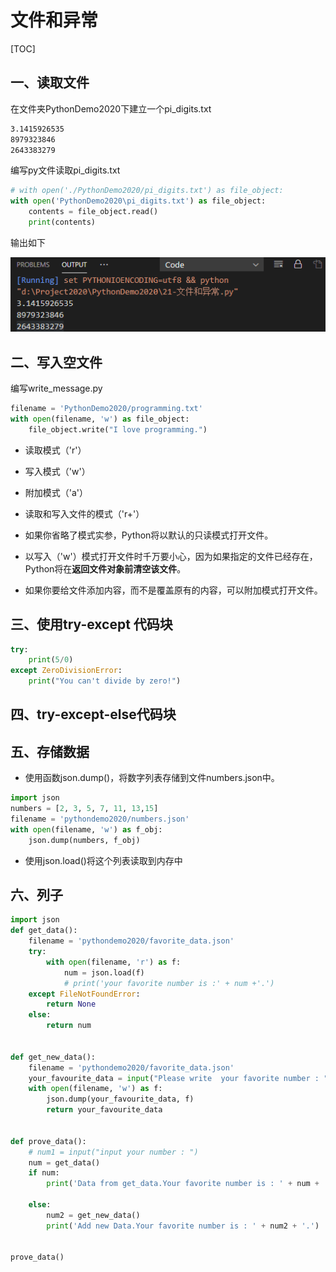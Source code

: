# 文件和异常

[TOC]

## 一、读取文件

在文件夹PythonDemo2020下建立一个pi_digits.txt

```txt
3.1415926535
8979323846
2643383279
```

编写py文件读取pi_digits.txt

```python
# with open('./PythonDemo2020/pi_digits.txt') as file_object:
with open('PythonDemo2020\pi_digits.txt') as file_object:
    contents = file_object.read()
    print(contents)
```

输出如下

![](IMG/henggao_2020-03-05_15-00-38.png)



## 二、写入空文件

编写write_message.py

```python
filename = 'PythonDemo2020/programming.txt'
with open(filename, 'w') as file_object:
    file_object.write("I love programming.")
```

- 读取模式（'r'）
- 写入模式（'w'）
- 附加模式（'a'）
- 读取和写入文件的模式（'r+'）
- 如果你省略了模式实参，Python将以默认的只读模式打开文件。

- 以写入（'w'）模式打开文件时千万要小心，因为如果指定的文件已经存在，Python将在**返回文件对象前清空该文件**。
- 如果你要给文件添加内容，而不是覆盖原有的内容，可以附加模式打开文件。



## 三、使用try-except 代码块

```python
try:
    print(5/0)
except ZeroDivisionError:
    print("You can't divide by zero!")
```



## 四、try-except-else代码块



## 五、存储数据

- 使用函数json.dump()，将数字列表存储到文件numbers.json中。

```python
import json
numbers = [2, 3, 5, 7, 11, 13,15]
filename = 'pythondemo2020/numbers.json'
with open(filename, 'w') as f_obj:
    json.dump(numbers, f_obj)
```

- 使用json.load()将这个列表读取到内存中



## 六、列子

```python
import json
def get_data():
    filename = 'pythondemo2020/favorite_data.json'
    try:
        with open(filename, 'r') as f:
            num = json.load(f)
            # print('your favorite number is :' + num +'.')
    except FileNotFoundError:
        return None
    else:
        return num


def get_new_data():
    filename = 'pythondemo2020/favorite_data.json'
    your_favourite_data = input("Please write  your favorite number : ")
    with open(filename, 'w') as f:
        json.dump(your_favourite_data, f)
        return your_favourite_data


def prove_data():
    # num1 = input("input your number : ")
    num = get_data()
    if num:
        print('Data from get_data.Your favorite number is : ' + num + '.')

    else:
        num2 = get_new_data()
        print('Add new Data.Your favorite number is : ' + num2 + '.')


prove_data()

```

